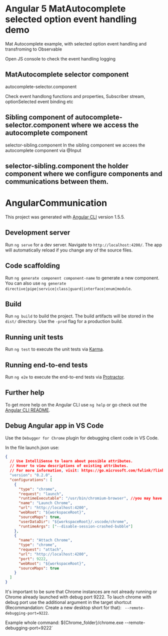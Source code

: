 # Angular 5 MatAutocomplete selected option event handling demo

Mat Autocomplete example, with selected option event handling and transfroming to Observable

Open JS console to check the event handling logging

## MatAutocomplete selector component
autocomplete-selector.component

Check event handlong functions and properties, Subscriber stream, optionSelected event binding etc

## Sibling component of autocomplete-selector.component where we access the autocomplete component
selector-sibling.component
In the sibling component we accees the autocomplete component via @Input

## selector-sibling.component the holder component where we configure components and communications between them.


# AngularCommunication

This project was generated with [Angular CLI](https://github.com/angular/angular-cli) version 1.5.5.

## Development server

Run `ng serve` for a dev server. Navigate to `http://localhost:4200/`. The app will automatically reload if you change any of the source files.

## Code scaffolding

Run `ng generate component component-name` to generate a new component. You can also use `ng generate directive|pipe|service|class|guard|interface|enum|module`.

## Build

Run `ng build` to build the project. The build artifacts will be stored in the `dist/` directory. Use the `-prod` flag for a production build.

## Running unit tests

Run `ng test` to execute the unit tests via [Karma](https://karma-runner.github.io).

## Running end-to-end tests

Run `ng e2e` to execute the end-to-end tests via [Protractor](http://www.protractortest.org/).

## Further help

To get more help on the Angular CLI use `ng help` or go check out the [Angular CLI README](https://github.com/angular/angular-cli/blob/master/README.md).

## Debug Angular app in VS Code

Use the `Debugger for Chrome` plugin for debugging client code in VS Code.

In the file launch.json use:
```json
{
  // Use IntelliSense to learn about possible attributes.
  // Hover to view descriptions of existing attributes.
  // For more information, visit: https://go.microsoft.com/fwlink/?linkid=830387
  "version": "0.2.0",
  "configurations": [
    {
      "type": "chrome",
      "request": "launch",
      "runtimeExecutable": "/usr/bin/chromium-browser", //you may have to remove this line  or reassign the path of chrome
      "name": "Launch Chrome",
      "url": "http://localhost:4200",
      "webRoot": "${workspaceRoot}",
      "sourceMaps": true,
      "userDataDir": "${workspaceRoot}/.vscode/chrome",
      "runtimeArgs": ["--disable-session-crashed-bubble"]
    },
    {
      "name": "Attach Chrome",
      "type": "chrome",
      "request": "attach",
      "url": "http://localhost:4200",
      "port": 9222,
      "webRoot": "${workspaceRoot}",
      "sourceMaps": true
    }
  ]
}
```

It's important to be sure that Chrome instances are not already running or Chrome already launched with debug port 9222.
To lauch chrome with debug port use the additional argument in the target shortcut (Recommandation: Create a new desktop short for that): ` --remote-debugging-port=9222`.

Example whole command: ${Chrome_folder}/chrome.exe --remote-debugging-port=9222`
